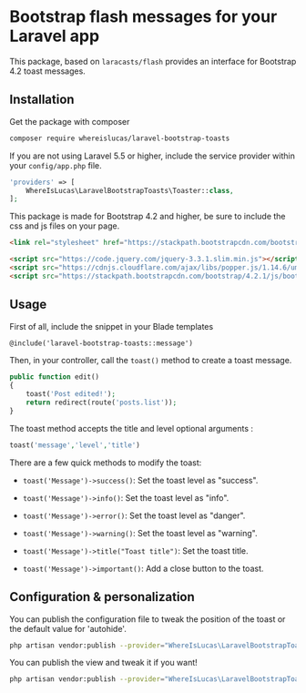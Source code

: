# Bootstrap flash messages for your Laravel app 

This package, based on `laracasts/flash` provides an interface for Bootstrap 4.2 toast messages.

## Installation

Get the package with composer
```bash
composer require whereislucas/laravel-bootstrap-toasts
```

If you are not using Laravel 5.5 or higher, include the service provider within your `config/app.php` file.
```php
'providers' => [
    WhereIsLucas\LaravelBootstrapToasts\Toaster::class,
];
```

This package is made for Bootstrap 4.2 and higher, be sure to include the css and js files on your page.

```html
<link rel="stylesheet" href="https://stackpath.bootstrapcdn.com/bootstrap/4.2.1/css/bootstrap.min.css" >
```
```html
<script src="https://code.jquery.com/jquery-3.3.1.slim.min.js"></script>
<script src="https://cdnjs.cloudflare.com/ajax/libs/popper.js/1.14.6/umd/popper.min.js"></script>
<script src="https://stackpath.bootstrapcdn.com/bootstrap/4.2.1/js/bootstrap.min.js"></script>
```


## Usage

First of all, include the snippet in your Blade templates
```html
@include('laravel-bootstrap-toasts::message')
```

Then, in your controller, call the `toast()` method to create a toast message.

```php
public function edit()
{
    toast('Post edited!');
    return redirect(route('posts.list'));
}
```

The toast method accepts the title and level optional arguments : 
```php
toast('message','level','title')
```

There are a few quick methods to modify the toast:

- `toast('Message')->success()`: Set the toast level as "success".
- `toast('Message')->info()`: Set the toast level as "info".
- `toast('Message')->error()`: Set the toast level as "danger".
- `toast('Message')->warning()`: Set the toast level as "warning".


- `toast('Message')->title("Toast title")`: Set the toast title.
- `toast('Message')->important()`: Add a close button to the toast.

## Configuration & personalization

You can publish the configuration file to tweak the position of the toast or the default value for 'autohide'.
```bash
php artisan vendor:publish --provider="WhereIsLucas\LaravelBootstrapToasts\ToastServiceProvider" --tag="config"
```
You can publish the view and tweak it if you want!
```bash
php artisan vendor:publish --provider="WhereIsLucas\LaravelBootstrapToasts\ToastServiceProvider" --tag="views"
```


